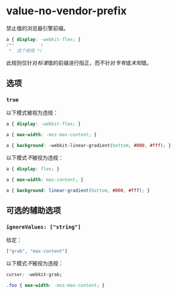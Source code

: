 # value-no-vendor-prefix

禁止值的浏览器引擎前缀。

```css
a { display: -webkit-flex; }
/**          ↑
 *  这个前缀 */
```

此规则仅针对*标准*值的前缀进行指正，而不针对*专有*或*未知*值。

## 选项

### `true`

以下模式被视为违规：

```css
a { display: -webkit-flex; }
```

```css
a { max-width: -moz-max-content; }
```

```css
a { background: -webkit-linear-gradient(bottom, #000, #fff); }
```

以下模式*不*被视为违规：

```css
a { display: flex; }
```

```css
a { max-width: max-content; }
```

```css
a { background: linear-gradient(bottom, #000, #fff); }
```

## 可选的辅助选项

### `ignoreValues: ["string"]`

给定：

```js
["grab", "max-content"]
```

以下模式*不*被视为违规：

```css
cursor: -webkit-grab;
```

```css
.foo { max-width: -moz-max-content; }
```
